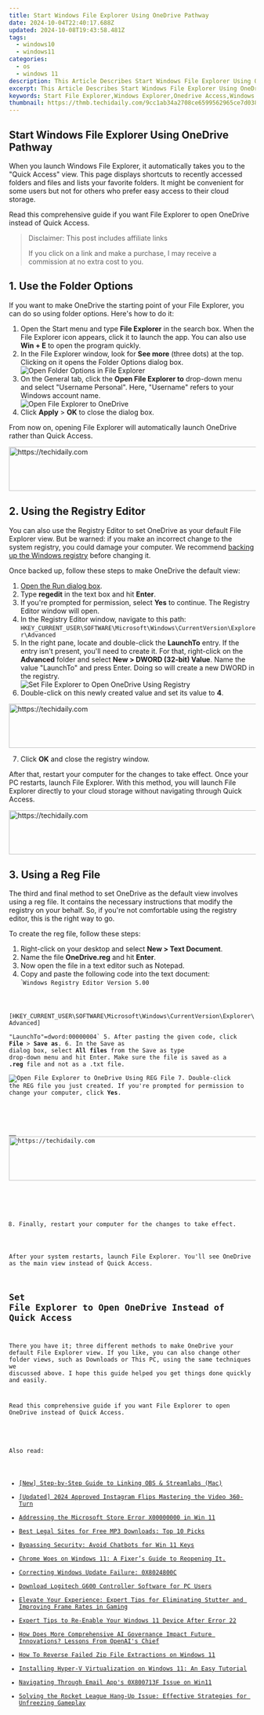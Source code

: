 ```yaml
---
title: Start Windows File Explorer Using OneDrive Pathway
date: 2024-10-04T22:40:17.688Z
updated: 2024-10-08T19:43:58.481Z
tags:
  - windows10
  - windows11
categories:
  - os
  - windows 11
description: This Article Describes Start Windows File Explorer Using OneDrive Pathway
excerpt: This Article Describes Start Windows File Explorer Using OneDrive Pathway
keywords: Start File Explorer,Windows Explorer,Onedrive Access,Windows ONE DRIVE,Explore Documents,Drive Folder View,Windows ONE PATH
thumbnail: https://thmb.techidaily.com/9cc1ab34a2708ce6599562965ce7d038d6461c86c7f5043e45b0cca41d824dbd.jpg
---
```


## Start Windows File Explorer Using OneDrive Pathway

 When you launch Windows File Explorer, it automatically takes you to the "Quick Access" view. This page displays shortcuts to recently accessed folders and files and lists your favorite folders. It might be convenient for some users but not for others who prefer easy access to their cloud storage.

 Read this comprehensive guide if you want File Explorer to open OneDrive instead of Quick Access.

>  Disclaimer: This post includes affiliate links
>
>  If you click on a link and make a purchase, I may receive a commission at no extra cost to you.
>

## 1\. Use the Folder Options

 If you want to make OneDrive the starting point of your File Explorer, you can do so using folder options. Here's how to do it:

1. Open the Start menu and type **File Explorer** in the search box. When the File Explorer icon appears, click it to launch the app. You can also use **Win + E** to open the program quickly.
2. In the File Explorer window, look for **See more** (three dots) at the top. Clicking on it opens the Folder Options dialog box.  
![Open Folder Options in File Explorer](https://static1.makeuseofimages.com/wordpress/wp-content/uploads/2023/09/open-folder-options-in-file-explorer.jpg)
3. On the General tab, click the **Open File Explorer to** drop-down menu and select "Username Personal". Here, "Username" refers to your Windows account name.  
![Open File Explorer to OneDrive](https://static1.makeuseofimages.com/wordpress/wp-content/uploads/2023/09/open-file-explorer-to-onedrive.jpg)
4. Click **Apply** \> **OK** to close the dialog box.

 From now on, opening File Explorer will automatically launch OneDrive rather than Quick Access.

<!-- affiliate ads begin -->
<a href="https://bluettide.pxf.io/c/5597632/2141683/17092" target="_top" id="2141683">
  <img src="//a.impactradius-go.com/display-ad/17092-2141683" border="0" alt="https://techidaily.com" width="728" height="90"/>
</a>
<img height="0" width="0" src="https://bluettide.pxf.io/i/5597632/2141683/17092" style="position:absolute;visibility:hidden;" border="0" />
<!-- affiliate ads end -->

## 2\. Using the Registry Editor

 You can also use the Registry Editor to set OneDrive as your default File Explorer view. But be warned: if you make an incorrect change to the system registry, you could damage your computer. We recommend [backing up the Windows registry](https://www.makeuseof.com/tag/backup-restore-windows-registry/) before changing it.

 Once backed up, follow these steps to make OneDrive the default view:

1. [Open the Run dialog box](https://www.makeuseof.com/windows-open-run-command-dialog-box/).
2. Type **regedit** in the text box and hit **Enter**.
3. If you're prompted for permission, select **Yes** to continue. The Registry Editor window will open.
4. In the Registry Editor window, navigate to this path:  
`HKEY_CURRENT_USER\SOFTWARE\Microsoft\Windows\CurrentVersion\Explorer\Advanced`
5. In the right pane, locate and double-click the **LaunchTo** entry. If the entry isn't present, you'll need to create it. For that, right-click on the **Advanced** folder and select **New > DWORD (32-bit) Value**. Name the value "LaunchTo" and press Enter. Doing so will create a new DWORD in the registry.  
![Set File Explorer to Open OneDrive Using Registry](https://static1.makeuseofimages.com/wordpress/wp-content/uploads/2023/09/set-file-explorer-to-open-onedrive-using-registry.jpg)
6. Double-click on this newly created value and set its value to **4**.

<!-- affiliate ads begin -->
<a href="https://ephamedtechinc.pxf.io/c/5597632/2130528/26400" target="_top" id="2130528">
  <img src="//a.impactradius-go.com/display-ad/26400-2130528" border="0" alt="https://techidaily.com" width="728" height="90"/>
</a>
<img height="0" width="0" src="https://ephamedtechinc.pxf.io/i/5597632/2130528/26400" style="position:absolute;visibility:hidden;" border="0" />
<!-- affiliate ads end -->

7. Click **OK** and close the registry window.

 After that, restart your computer for the changes to take effect. Once your PC restarts, launch File Explorer. With this method, you will launch File Explorer directly to your cloud storage without navigating through Quick Access.

<!-- affiliate ads begin -->
<a href="https://ephamedtechinc.pxf.io/c/5597632/2137222/26400" target="_top" id="2137222">
  <img src="//a.impactradius-go.com/display-ad/26400-2137222" border="0" alt="https://techidaily.com" width="728" height="90"/>
</a>
<img height="0" width="0" src="https://ephamedtechinc.pxf.io/i/5597632/2137222/26400" style="position:absolute;visibility:hidden;" border="0" />
<!-- affiliate ads end -->

## 3\. Using a Reg File

 The third and final method to set OneDrive as the default view involves using a reg file. It contains the necessary instructions that modify the registry on your behalf. So, if you're not comfortable using the registry editor, this is the right way to go.

 To create the reg file, follow these steps:

1. Right-click on your desktop and select **New > Text Document**.
2. Name the file **OneDrive.reg** and hit **Enter**.
3. Now open the file in a text editor such as Notepad.
4. Copy and paste the following code into the text document:  
`<code>Windows Registry Editor Version 5.00  

[HKEY_CURRENT_USER\SOFTWARE\Microsoft\Windows\CurrentVersion\Explorer\Advanced]  
"LaunchTo"=dword:00000004`
5. After pasting the given code, click **File** \> **Save as**.
6. In the Save as dialog box, select **All files** from the Save as type drop-down menu and hit Enter. Make sure the file is saved as a **.reg** file and not as a .txt file.  
![Open File Explorer to OneDrive Using REG File](https://static1.makeuseofimages.com/wordpress/wp-content/uploads/2023/09/open-file-explorer-to-onedrive-using-reg-file.jpg)
7. Double-click the REG file you just created. If you're prompted for permission to change your computer, click **Yes**.

<!-- affiliate ads begin -->
<a href="https://imp.i357552.net/c/5597632/999558/11832" target="_top" id="999558">
  <img src="//a.impactradius-go.com/display-ad/11832-999558" border="0" alt="https://techidaily.com" width="728" height="90"/>
</a>
<img height="0" width="0" src="https://imp.i357552.net/i/5597632/999558/11832" style="position:absolute;visibility:hidden;" border="0" />
<!-- affiliate ads end -->

8. Finally, restart your computer for the changes to take effect.

 After your system restarts, launch File Explorer. You'll see OneDrive as the main view instead of Quick Access.

## Set File Explorer to Open OneDrive Instead of Quick Access

 There you have it; three different methods to make OneDrive your default File Explorer view. If you like, you can also change other folder views, such as Downloads or This PC, using the same techniques we discussed above. I hope this guide helped you get things done quickly and easily.

 Read this comprehensive guide if you want File Explorer to open OneDrive instead of Quick Access.

<ins class="adsbygoogle"
      style="display:block"
      data-ad-client="ca-pub-7571918770474297"
      data-ad-slot="8358498916"
      data-ad-format="auto"
      data-full-width-responsive="true"></ins>
    

<span class="atpl-alsoreadstyle">Also read:</span>
<div><ul>
<li><a href="https://extra-skills.techidaily.com/new-step-by-step-guide-to-linking-obs-and-streamlabs-mac/"><u>[New] Step-by-Step Guide to Linking OBS & Streamlabs (Mac)</u></a></li>
<li><a href="https://instagram-clips.techidaily.com/updated-2024-approved-instagram-flips-mastering-the-video-360-turn/"><u>[Updated] 2024 Approved Instagram Flips Mastering the Video 360-Turn</u></a></li>
<li><a href="https://win11.techidaily.com/addressing-the-microsoft-store-error-x00000000-in-win-11/"><u>Addressing the Microsoft Store Error X00000000 in Win 11</u></a></li>
<li><a href="https://discover-excellent.techidaily.com/best-legal-sites-for-free-mp3-downloads-top-10-picks/"><u>Best Legal Sites for Free MP3 Downloads: Top 10 Picks</u></a></li>
<li><a href="https://win11.techidaily.com/bypassing-security-avoid-chatbots-for-win-11-keys/"><u>Bypassing Security: Avoid Chatbots for Win 11 Keys</u></a></li>
<li><a href="https://win11.techidaily.com/1719358014112-chrome-woes-on-windows-11-a-fixers-guide-to-reopening-it/"><u>Chrome Woes on Windows 11: A Fixer’s Guide to Reopening It.</u></a></li>
<li><a href="https://win11.techidaily.com/correcting-windows-update-failure-0x8024800c/"><u>Correcting Windows Update Failure: 0X8024800C</u></a></li>
<li><a href="https://win-dash.techidaily.com/download-logitech-g600-controller-software-for-pc-users/"><u>Download Logitech G600 Controller Software for PC Users</u></a></li>
<li><a href="https://program-issues.techidaily.com/elevate-your-experience-expert-tips-for-eliminating-stutter-and-improving-frame-rates-in-gaming/"><u>Elevate Your Experience: Expert Tips for Eliminating Stutter and Improving Frame Rates in Gaming</u></a></li>
<li><a href="https://win11.techidaily.com/expert-tips-to-re-enable-your-windows-11-device-after-error-22/"><u>Expert Tips to Re-Enable Your Windows 11 Device After Error 22</u></a></li>
<li><a href="https://tech-revival.techidaily.com/how-does-more-comprehensive-ai-governance-impact-future-innovations-lessons-from-openais-chief/"><u>How Does More Comprehensive AI Governance Impact Future Innovations? Lessons From OpenAI's Chief</u></a></li>
<li><a href="https://win11.techidaily.com/how-to-reverse-failed-zip-file-extractions-on-windows-11/"><u>How To Reverse Failed Zip File Extractions on Windows 11</u></a></li>
<li><a href="https://program-issues.techidaily.com/installing-hyper-v-virtualization-on-windows-11-an-easy-tutorial/"><u>Installing Hyper-V Virtualization on Windows 11: An Easy Tutorial</u></a></li>
<li><a href="https://win11.techidaily.com/navigating-through-email-apps-0x800713f-issue-on-win11/"><u>Navigating Through Email App's 0X800713F Issue on Win11</u></a></li>
<li><a href="https://win-blog.techidaily.com/solving-the-rocket-league-hang-up-issue-effective-strategies-for-unfreezing-gameplay/"><u>Solving the Rocket League Hang-Up Issue: Effective Strategies for Unfreezing Gameplay</u></a></li>
</ul></div>

